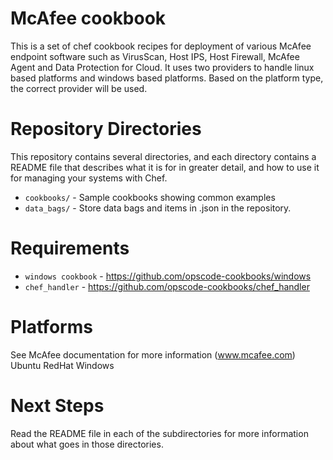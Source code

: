 McAfee cookbook
========

This is a set of chef cookbook recipes for deployment of various McAfee endpoint software such as VirusScan, Host IPS, Host Firewall, McAfee Agent and Data Protection for Cloud.
It uses two providers to handle linux based platforms and windows based platforms. Based on the platform type, the correct provider will be used.

Repository Directories
======================

This repository contains several directories, and each directory contains a README file that describes what it is for in greater detail, and how to use it for managing your systems with Chef.

* `cookbooks/` - Sample cookbooks showing common examples
* `data_bags/` - Store data bags and items in .json in the repository.

Requirements
=============
* `windows cookbook` - https://github.com/opscode-cookbooks/windows
* `chef_handler` - https://github.com/opscode-cookbooks/chef_handler

Platforms
=============
See McAfee documentation for more information (www.mcafee.com)
Ubuntu 
RedHat
Windows

Next Steps
==========

Read the README file in each of the subdirectories for more information about what goes in those directories.
